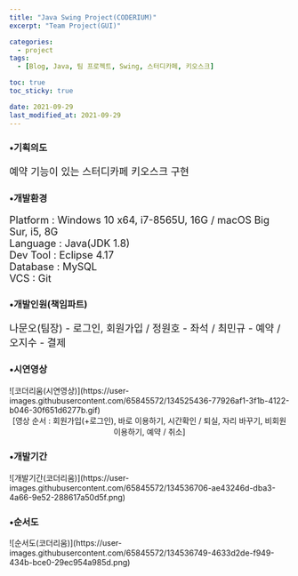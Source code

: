 ```yaml
---
title: "Java Swing Project(CODERIUM)"
excerpt: "Team Project(GUI)"

categories:
  - project
tags:
  - [Blog, Java, 팀 프로젝트, Swing, 스터디카페, 키오스크]

toc: true
toc_sticky: true

date: 2021-09-29
last_modified_at: 2021-09-29
---
```


<h3>•기획의도</h3>
<p style="font-size:18px;">예약 기능이 있는 스터디카페 키오스크 구현</p>

<h3>•개발환경</h3>
<p style="font-size:18px;">Platform : Windows 10 x64, i7-8565U, 16G / macOS Big Sur, i5, 8G<br>
Language : Java(JDK 1.8)<br>
Dev Tool : Eclipse 4.17<br>
Database : MySQL<br>
VCS : Git</p>

<h3>•개발인원(책임파트)</h3>
<p style="font-size:18px;">나문오(팀장) - 로그인, 회원가입 / 정원호 - 좌석 / 최민규 - 예약 / 오지수 - 결제</p>

<h3>•시연영상</h3>
![코더리움(시연영상)](https://user-images.githubusercontent.com/65845572/134525436-77926af1-3f1b-4122-b046-30f651d6277b.gif)
<div align="center">[영상 순서 : 회원가입(+로그인), 바로 이용하기, 시간확인 / 퇴실, 자리 바꾸기, 비회원 이용하기, 예약 / 취소]</div>

<h3>•개발기간</h3>
![개발기간(코더리움)](https://user-images.githubusercontent.com/65845572/134536706-ae43246d-dba3-4a66-9e52-288617a50d5f.png)

<h3>•순서도</h3>
![순서도(코더리움)](https://user-images.githubusercontent.com/65845572/134536749-4633d2de-f949-434b-bce0-29ec954a985d.png)

